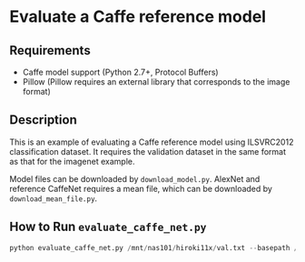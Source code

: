 # Evaluate a Caffe reference model

## Requirements

- Caffe model support (Python 2.7+, Protocol Buffers)
- Pillow (Pillow requires an external library that corresponds to the image format)

## Description

This is an example of evaluating a Caffe reference model using ILSVRC2012 classification dataset.
It requires the validation dataset in the same format as that for the imagenet example.

Model files can be downloaded by `download_model.py`. AlexNet and reference CaffeNet requires a mean file, which can be downloaded by `download_mean_file.py`.

## How to Run `evaluate_caffe_net.py`

```py
python evaluate_caffe_net.py /mnt/nas101/hiroki11x/val.txt --basepath /mnt/nas101/hiroki11x/ILSVRC2012_img_val_256x256 --batchsize 1 --mean ilsvrc_2012_mean.npy --gpu 0 alexnet bvlc_alexnet.caffemodel
```
